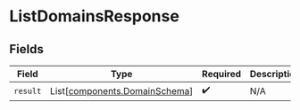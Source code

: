 # ListDomainsResponse


## Fields

| Field                                                                    | Type                                                                     | Required                                                                 | Description                                                              |
| ------------------------------------------------------------------------ | ------------------------------------------------------------------------ | ------------------------------------------------------------------------ | ------------------------------------------------------------------------ |
| `result`                                                                 | List[[components.DomainSchema](../../models/components/domainschema.md)] | :heavy_check_mark:                                                       | N/A                                                                      |